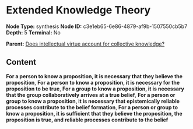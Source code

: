 # Extended Knowledge Theory

**Node Type:** synthesis
**Node ID:** c3e1eb65-6e86-4879-af9b-1507550cb5b7
**Depth:** 5
**Terminal:** No

**Parent:** [Does intellectual virtue account for collective knowledge?](does-intellectual-virtue-account-for-collective-knowledge-antithesis-16678748-fac7-444d-8b97-7684c275a546.md)

## Content

**For a person to know a proposition, it is necessary that they believe the proposition**, **For a person to know a proposition, it is necessary for the proposition to be true**, **For a group to know a proposition, it is necessary that the group collaboratively arrives at a true belief**, **For a person or group to know a proposition, it is necessary that epistemically reliable processes contribute to the belief formation**, **For a person or group to know a proposition, it is sufficient that they believe the proposition, the proposition is true, and reliable processes contribute to the belief**

